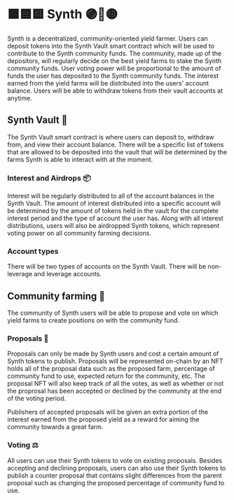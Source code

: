 # 🟪🟦🟨 Synth 🟣🔵🟡 

Synth is a decentralized, community-oriented yield farmer. Users can deposit tokens into the Synth Vault smart contract which will be used to contribute to the Synth community funds. The community, made up of the depositors, will regularly decide on the best yield farms to stake the Synth community funds. User voting power will be proportional to the amount of funds the user has deposited to the Synth community funds. The interest earned from the yield farms will be distributed into the users' account balance. Users will be able to withdraw tokens from their vault accounts at anytime. 

## Synth Vault 🏦

The Synth Vault smart contract is where users can deposit to, withdraw from, and view their account balance. There will be a specific list of tokens that are allowed to be deposited into the vault that will be determined by the farms Synth is able to interact with at the moment. 

### Interest and Airdrops 📦

Interest will be regularly distributed to all of the account balances in the Synth Vault. The amount of interest distributed into a specific account will be determined by the amount of tokens held in the vault for the complete interest period and the type of account the user has. Along with all interest distributions, users will also be airdropped Synth tokens, which represent voting power on all community farming decisions. 

### Account types 

There will be two types of accounts on the Synth Vault. There will be non-leverage and leverage accounts.

## Community farming 🚜

The community of Synth users will be able to propose and vote on which yield farms to create positions on with the community fund. 

### Proposals 📝

Proposals can only be made by Synth users and cost a certain amount of Synth tokens to publish. Proposals will be represented on-chain by an NFT holds all of the proposal data such as the proposed farm, percentage of community fund to use, expected return for the community, etc. The proposal NFT will also keep track of all the votes, as well as whether or not the proprosal has been accepted or declined by the community at the end of the voting period. 

Publishers of accepted proposals will be given an extra portion of the interest earned from the proposed yield as a reward for aiming the community towards a great farm. 

### Voting ⚖️

All users can use their Synth tokens to vote on existing proposals. Besides accepting and declining proposals, users can also use their Synth tokens to publish a counter proposal that contains slight differences from the parent proposal such as changing the proposed percentage of community fund to use. 

